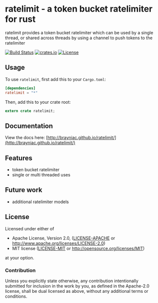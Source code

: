 # ratelimit - a token bucket ratelimiter for rust

ratelimit provides a token bucket ratelimiter which can be used by a single thread, or shared across threads by using a channel to push tokens to the ratelimiter

[![Build Status](https://travis-ci.org/brayniac/ratelimit.svg?branch=master)](https://travis-ci.org/brayniac/ratelimit)
[![crates.io](http://meritbadge.herokuapp.com/ratelimit)](https://crates.io/crates/ratelimit)
[![License](http://img.shields.io/:license-mit-blue.svg)](http://doge.mit-license.org)

## Usage

To use `ratelimit`, first add this to your `Cargo.toml`:

```toml
[dependencies]
ratelimit = "*"
```

Then, add this to your crate root:

```rust
extern crate ratelimit;
```

## Documentation

View the docs here: [http://brayniac.github.io/ratelimit/](http://brayniac.github.io/ratelimit/)

## Features

* token bucket ratelimiter
* single or multi threaded uses

## Future work

* additional ratelimiter models

## License

Licensed under either of

 * Apache License, Version 2.0, ([LICENSE-APACHE](LICENSE-APACHE) or http://www.apache.org/licenses/LICENSE-2.0)
 * MIT license ([LICENSE-MIT](LICENSE-MIT) or http://opensource.org/licenses/MIT)

at your option.

### Contribution

Unless you explicitly state otherwise, any contribution intentionally
submitted for inclusion in the work by you, as defined in the Apache-2.0
license, shall be dual licensed as above, without any additional terms or
conditions.
